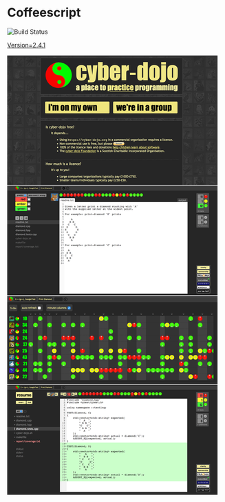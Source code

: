 # Coffeescript

![Build Status](https://travis-ci.org/cyber-dojo-languages/coffeescript.svg?branch=master)

[Version=2.4.1](https://github.com/cyber-dojo-languages/coffeescript/blob/master/check_version.sh)

![cyber-dojo.org home page](https://github.com/cyber-dojo/cyber-dojo/blob/master/shared/home_page_snapshot.png)
